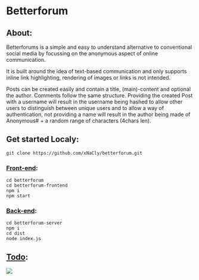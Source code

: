 # Betterforum

## About:
Betterforums is a simple and easy to understand alternative to conventional social media by focussing on the anonymous aspect of online communication.

It is built around the idea of text-based communication and only supports inline link highlighting, rendering of images or links is not intended.

Posts can be created easily and contain a title, (main)-content and optional the author. Comments follow the same structure. Providing the created Post with a username will result in the username being hashed to allow other users to distinguish between unique users and to allow a way of authentication, not providing a name will result in the author being made of Anonymous# + a random range of characters (4chars len).

## Get started Localy:
```
git clone https://github.com/xNaCly/betterforum.git
```

### [Front-end](https://github.com/xNaCly/betterforum/tree/master/betterforum-frontend):
```
cd betterforum
cd betterforum-frontend
npm i
npm start
```
### [Back-end](https://github.com/xNaCly/betterforum/tree/master/betterforum-server):
```
cd betterforum-server
npm i
cd dist
node index.js
```

## [Todo](https://github.com/xNaCly/betterforum/issues/1):
<img href="https://github.com/xNaCly/betterforum/issues/1" src="https://better-issues.herokuapp.com/render_issue?issue=https://github.com/xNaCly/betterforum/issues/1">
